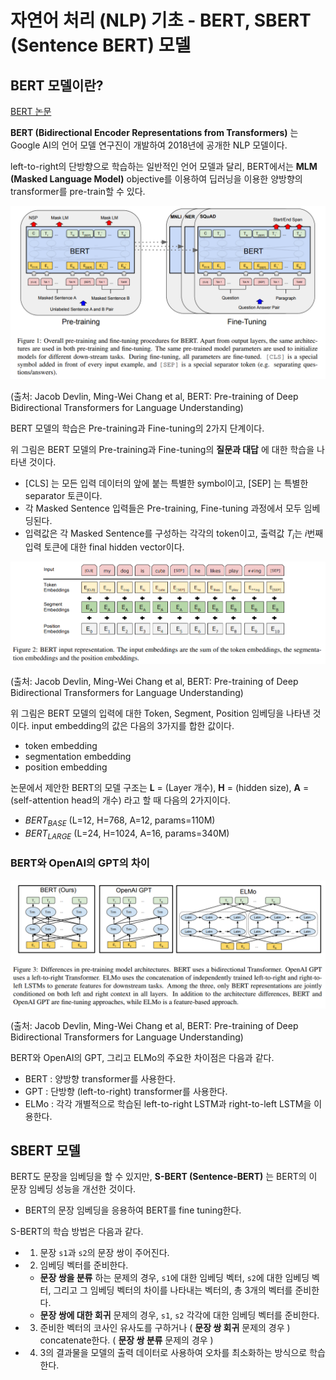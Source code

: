 # 자연어 처리 (NLP) 기초 - BERT, SBERT (Sentence BERT) 모델

## BERT 모델이란?
[BERT 논문](https://arxiv.org/pdf/1810.04805.pdf)

**BERT (Bidirectional Encoder Representations from Transformers)** 는 Google AI의 언어 모델 연구진이 개발하여 2018년에 공개한 NLP 모델이다.

left-to-right의 단방향으로 학습하는 일반적인 언어 모델과 달리, BERT에서는 **MLM (Masked Language Model)** objective를 이용하여 딥러닝을 이용한 양방향의 transformer를 pre-train할 수 있다.

![BERT 모델의 학습](./images/BERT_1.PNG)

(출처: Jacob Devlin, Ming-Wei Chang et al, BERT: Pre-training of Deep Bidirectional Transformers for Language Understanding)

BERT 모델의 학습은 Pre-training과 Fine-tuning의 2가지 단계이다.

위 그림은 BERT 모델의 Pre-training과 Fine-tuning의 **질문과 대답** 에 대한 학습을 나타낸 것이다.
* [CLS] 는 모든 입력 데이터의 앞에 붙는 특별한 symbol이고, [SEP] 는 특별한 separator 토큰이다.
* 각 Masked Sentence 입력들은 Pre-training, Fine-tuning 과정에서 모두 임베딩된다.
* 입력값은 각 Masked Sentence를 구성하는 각각의 token이고, 출력값 $T_i$는 $i$번째 입력 토큰에 대한 final hidden vector이다.

![BERT 모델의 입력 표현](./images/BERT_2.PNG)

(출처: Jacob Devlin, Ming-Wei Chang et al, BERT: Pre-training of Deep Bidirectional Transformers for Language Understanding)

위 그림은 BERT 모델의 입력에 대한 Token, Segment, Position 임베딩을 나타낸 것이다. input embedding의 값은 다음의 3가지를 합한 값이다.
* token embedding
* segmentation embedding
* position embedding

논문에서 제안한 BERT의 모델 구조는 **L** = (Layer 개수), **H** = (hidden size), **A** = (self-attention head의 개수) 라고 할 때 다음의 2가지이다.
* $BERT_{BASE}$ (L=12, H=768, A=12, params=110M)
* $BERT_{LARGE}$ (L=24, H=1024, A=16, params=340M)

### BERT와 OpenAI의 GPT의 차이
![BERT 모델과 GPT의 차이](./images/BERT_3.PNG)

(출처: Jacob Devlin, Ming-Wei Chang et al, BERT: Pre-training of Deep Bidirectional Transformers for Language Understanding)

BERT와 OpenAI의 GPT, 그리고 ELMo의 주요한 차이점은 다음과 같다.
* BERT : 양방향 transformer를 사용한다.
* GPT : 단방향 (left-to-right) transformer를 사용한다.
* ELMo : 각각 개별적으로 학습된 left-to-right LSTM과 right-to-left LSTM을 이용한다.

## SBERT 모델
BERT도 문장을 임베딩을 할 수 있지만, **S-BERT (Sentence-BERT)** 는 BERT의 이 문장 임베딩 성능을 개선한 것이다.
* BERT의 문장 임베딩을 응용하여 BERT를 fine tuning한다.

S-BERT의 학습 방법은 다음과 같다.
* 1. 문장 ```s1```과 ```s2```의 문장 쌍이 주어진다.
* 2. 임베딩 벡터를 준비한다.
  * **문장 쌍을 분류** 하는 문제의 경우, ```s1```에 대한 임베딩 벡터, ```s2```에 대한 임베딩 벡터, 그리고 그 임베딩 벡터의 차이를 나타내는 벡터의, 총 3개의 벡터를 준비한다.
  * **문장 쌍에 대한 회귀** 문제의 경우, ```s1```, ```s2``` 각각에 대한 임베딩 벡터를 준비한다.
* 3. 준비한 벡터의 코사인 유사도를 구하거나 ( **문장 쌍 회귀** 문제의 경우 ) concatenate한다. ( **문장 쌍 분류** 문제의 경우 )
* 4. 3의 결과물을 모델의 출력 데이터로 사용하여 오차를 최소화하는 방식으로 학습한다.
  